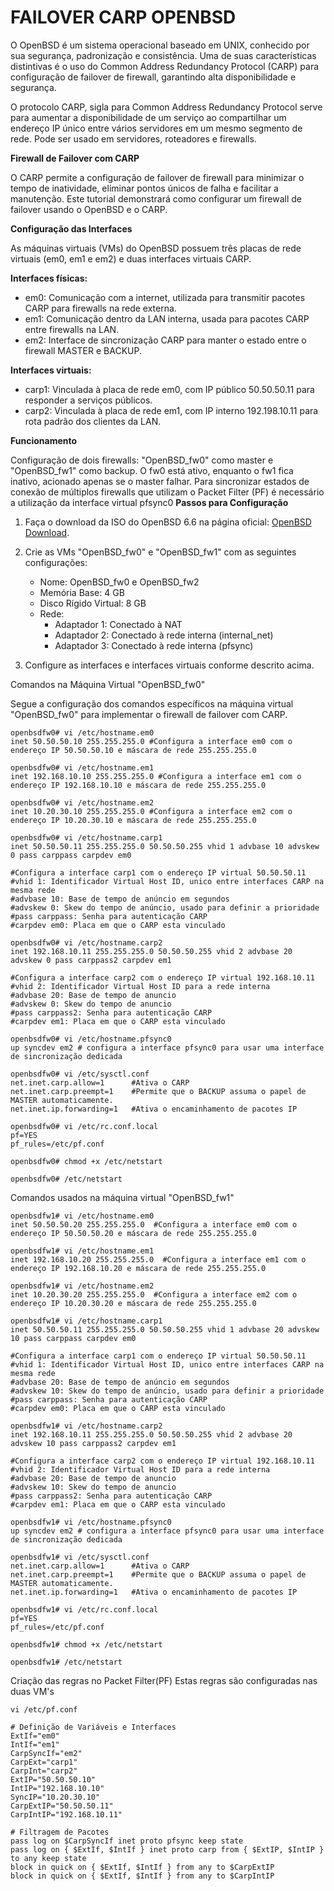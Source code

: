 # FAILOVER CARP OPENBSD
O OpenBSD é um sistema operacional baseado em UNIX, conhecido por sua segurança, padronização e consistência. Uma de suas características distintivas é o uso do Common Address Redundancy Protocol (CARP) para configuração de failover de firewall, garantindo alta disponibilidade e segurança.

O protocolo CARP, sigla para Common Address Redundancy Protocol serve para aumentar a disponibilidade de um serviço ao compartilhar um endereço IP único entre vários servidores em um mesmo segmento de rede. Pode ser usado em servidores, roteadores e  firewalls.

**Firewall de Failover com CARP**

O CARP permite a configuração de failover de firewall para minimizar o tempo de inatividade, eliminar pontos únicos de falha e facilitar a manutenção. Este tutorial demonstrará como configurar um firewall de failover usando o OpenBSD e o CARP.

**Configuração das Interfaces**

As máquinas virtuais (VMs) do OpenBSD possuem três placas de rede virtuais (em0, em1 e em2) e duas interfaces virtuais CARP.

**Interfaces físicas:**

- em0: Comunicação com a internet, utilizada para transmitir pacotes CARP para firewalls na rede externa.
- em1: Comunicação dentro da LAN interna, usada para pacotes CARP entre firewalls na LAN.
- em2: Interface de sincronização CARP para manter o estado entre o firewall MASTER e BACKUP.

**Interfaces virtuais:**

- carp1: Vinculada à placa de rede em0, com IP público 50.50.50.11 para responder a serviços públicos.
- carp2: Vinculada à placa de rede em1, com IP interno 192.198.10.11 para rota padrão dos clientes da LAN.

**Funcionamento**

Configuração de dois firewalls: "OpenBSD_fw0" como master e "OpenBSD_fw1" como backup. O fw0 está ativo, enquanto o fw1 fica inativo, acionado apenas se o master falhar.
Para sincronizar estados de conexão de múltiplos firewalls que utilizam o Packet Filter (PF) é necessário a utilização da interface virtual pfsync0
**Passos para Configuração**

1. Faça o download da ISO do OpenBSD 6.6 na página oficial: [OpenBSD Download](https://www.openbsd.org/faq/faq4.html#Download).

2. Crie as VMs "OpenBSD_fw0" e "OpenBSD_fw1" com as seguintes configurações:
   - Nome: OpenBSD_fw0 e OpenBSD_fw2
   - Memória Base: 4 GB
   - Disco Rígido Virtual: 8 GB
   - Rede:
     - Adaptador 1: Conectado à NAT
     - Adaptador 2: Conectado à rede interna (internal_net)
     - Adaptador 3: Conectado à rede interna (pfsync)

3. Configure as interfaces e interfaces virtuais conforme descrito acima.

Comandos na Máquina Virtual "OpenBSD_fw0"

Segue a configuração dos comandos específicos na máquina virtual "OpenBSD_fw0" para implementar o firewall de failover com CARP.

```
openbsdfw0# vi /etc/hostname.em0
inet 50.50.50.10 255.255.255.0 #Configura a interface em0 com o endereço IP 50.50.50.10 e máscara de rede 255.255.255.0
```
```
openbsdfw0# vi /etc/hostname.em1
inet 192.168.10.10 255.255.255.0 #Configura a interface em1 com o endereço IP 192.168.10.10 e máscara de rede 255.255.255.0
```
```
openbsdfw0# vi /etc/hostname.em2
inet 10.20.30.10 255.255.255.0 #Configura a interface em2 com o endereço IP 10.20.30.10 e máscara de rede 255.255.255.0
```
```
openbsdfw0# vi /etc/hostname.carp1
inet 50.50.50.11 255.255.255.0 50.50.50.255 vhid 1 advbase 10 advskew 0 pass carppass carpdev em0

#Configura a interface carp1 com o endereço IP virtual 50.50.50.11
#vhid 1: Identificador Virtual Host ID, unico entre interfaces CARP na mesma rede
#advbase 10: Base de tempo de anúncio em segundos
#advskew 0: Skew do tempo de anúncio, usado para definir a prioridade
#pass carppass: Senha para autenticação CARP
#carpdev em0: Placa em que o CARP esta vinculado
```
```
openbsdfw0# vi /etc/hostname.carp2
inet 192.168.10.11 255.255.255.0 50.50.50.255 vhid 2 advbase 20 advskew 0 pass carppass2 carpdev em1

#Configura a interface carp2 com o endereço IP virtual 192.168.10.11
#vhid 2: Identificador Virtual Host ID para a rede interna
#advbase 20: Base de tempo de anuncio
#advskew 0: Skew do tempo de anuncio
#pass carppass2: Senha para autenticação CARP
#carpdev em1: Placa em que o CARP esta vinculado
```
```
openbsdfw0# vi /etc/hostname.pfsync0
up syncdev em2 # configura a interface pfsync0 para usar uma interface de sincronização dedicada
```
```
openbsdfw0# vi /etc/sysctl.conf
net.inet.carp.allow=1      #Ativa o CARP
net.inet.carp.preempt=1	   #Permite que o BACKUP assuma o papel de MASTER automaticamente.
net.inet.ip.forwarding=1   #Ativa o encaminhamento de pacotes IP
```
```
openbsdfw0# vi /etc/rc.conf.local
pf=YES
pf_rules=/etc/pf.conf
```
```
openbsdfw0# chmod +x /etc/netstart 
```
```
openbsdfw0# /etc/netstart
```
Comandos usados na máquina virtual "OpenBSD_fw1"
```
openbsdfw1# vi /etc/hostname.em0
inet 50.50.50.20 255.255.255.0  #Configura a interface em0 com o endereço IP 50.50.50.20 e máscara de rede 255.255.255.0   
```
```
openbsdfw1# vi /etc/hostname.em1
inet 192.168.10.20 255.255.255.0  #Configura a interface em1 com o endereço IP 192.168.10.20 e máscara de rede 255.255.255.0
```
```
openbsdfw1# vi /etc/hostname.em2
inet 10.20.30.20 255.255.255.0  #Configura a interface em2 com o endereço IP 10.20.30.20 e máscara de rede 255.255.255.0
```
```
openbsdfw1# vi /etc/hostname.carp1
inet 50.50.50.11 255.255.255.0 50.50.50.255 vhid 1 advbase 20 advskew 10 pass carppass carpdev em0

#Configura a interface carp1 com o endereço IP virtual 50.50.50.11
#vhid 1: Identificador Virtual Host ID, unico entre interfaces CARP na mesma rede
#advbase 20: Base de tempo de anúncio em segundos
#advskew 10: Skew do tempo de anúncio, usado para definir a prioridade
#pass carppass: Senha para autenticação CARP
#carpdev em0: Placa em que o CARP esta vinculado
```
```
openbsdfw1# vi /etc/hostname.carp2
inet 192.168.10.11 255.255.255.0 50.50.50.255 vhid 2 advbase 20 advskew 10 pass carppass2 carpdev em1

#Configura a interface carp2 com o endereço IP virtual 192.168.10.11
#vhid 2: Identificador Virtual Host ID para a rede interna
#advbase 20: Base de tempo de anuncio
#advskew 10: Skew do tempo de anuncio
#pass carppass2: Senha para autenticação CARP
#carpdev em1: Placa em que o CARP esta vinculado
```
```
openbsdfw1# vi /etc/hostname.pfsync0
up syncdev em2 # configura a interface pfsync0 para usar uma interface de sincronização dedicada
```
```
openbsdfw1# vi /etc/sysctl.conf
net.inet.carp.allow=1      #Ativa o CARP
net.inet.carp.preempt=1	   #Permite que o BACKUP assuma o papel de MASTER automaticamente.
net.inet.ip.forwarding=1   #Ativa o encaminhamento de pacotes IP
```
```
openbsdfw1# vi /etc/rc.conf.local
pf=YES
pf_rules=/etc/pf.conf
```
```
openbsdfw1# chmod +x /etc/netstart
```
```
openbsdfw1# /etc/netstart
```

Criação das regras no Packet Filter(PF)
Estas regras são configuradas nas duas VM's 
```
vi /etc/pf.conf

# Definição de Variáveis e Interfaces
ExtIf="em0"
IntIf="em1"
CarpSyncIf="em2"
CarpExt="carp1"
CarpInt="carp2"
ExtIP="50.50.50.10"
IntIP="192.168.10.10"
SyncIP="10.20.30.10"
CarpExtIP="50.50.50.11"
CarpIntIP="192.168.10.11"

# Filtragem de Pacotes
pass log on $CarpSyncIf inet proto pfsync keep state
pass log on { $ExtIf, $IntIf } inet proto carp from { $ExtIP, $IntIP } to any keep state
block in quick on { $ExtIf, $IntIf } from any to $CarpExtIP
block in quick on { $ExtIf, $IntIf } from any to $CarpIntIP
```
